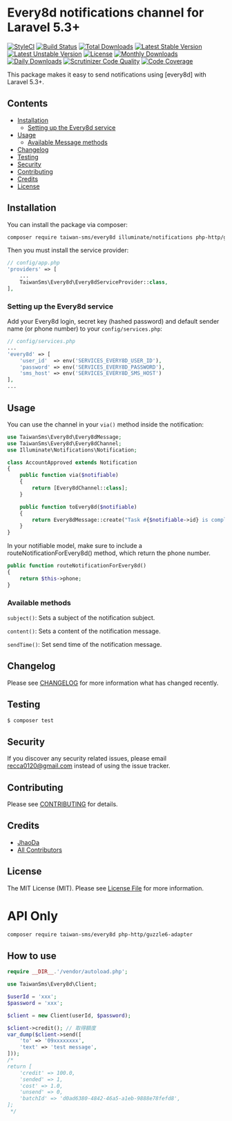 # Every8d notifications channel for Laravel 5.3+

[![StyleCI](https://styleci.io/repos/83760327/shield?style=flat)](https://styleci.io/repos/83760327)
[![Build Status](https://travis-ci.org/taiwan-sms/every8d.svg)](https://travis-ci.org/taiwan-sms/every8d)
[![Total Downloads](https://poser.pugx.org/taiwan-sms/every8d/d/total.svg)](https://packagist.org/packages/taiwan-sms/every8d)
[![Latest Stable Version](https://poser.pugx.org/taiwan-sms/every8d/v/stable.svg)](https://packagist.org/packages/taiwan-sms/every8d)
[![Latest Unstable Version](https://poser.pugx.org/taiwan-sms/every8d/v/unstable.svg)](https://packagist.org/packages/taiwan-sms/every8d)
[![License](https://poser.pugx.org/taiwan-sms/every8d/license.svg)](https://packagist.org/packages/taiwan-sms/every8d)
[![Monthly Downloads](https://poser.pugx.org/taiwan-sms/every8d/d/monthly)](https://packagist.org/packages/taiwan-sms/every8d)
[![Daily Downloads](https://poser.pugx.org/taiwan-sms/every8d/d/daily)](https://packagist.org/packages/taiwan-sms/every8d)
[![Scrutinizer Code Quality](https://scrutinizer-ci.com/g/taiwan-sms/every8d/badges/quality-score.png?b=master)](https://scrutinizer-ci.com/g/taiwan-sms/every8d/?branch=master)
[![Code Coverage](https://scrutinizer-ci.com/g/taiwan-sms/every8d/badges/coverage.png?b=master)](https://scrutinizer-ci.com/g/taiwan-sms/every8d/?branch=master)

This package makes it easy to send notifications using [every8d] with Laravel 5.3+.

## Contents

- [Installation](#installation)
    - [Setting up the Every8d service](#setting-up-the-Every8d-service)
- [Usage](#usage)
    - [Available Message methods](#available-message-methods)
- [Changelog](#changelog)
- [Testing](#testing)
- [Security](#security)
- [Contributing](#contributing)
- [Credits](#credits)
- [License](#license)

## Installation

You can install the package via composer:

```bash
composer require taiwan-sms/every8d illuminate/notifications php-http/guzzle6-adapter
```

Then you must install the service provider:

```php
// config/app.php
'providers' => [
    ...
    TaiwanSms\Every8d\Every8dServiceProvider::class,
],
```

### Setting up the Every8d service

Add your Every8d login, secret key (hashed password) and default sender name (or phone number) to
your `config/services.php`:

```php
// config/services.php
...
'every8d' => [
    'user_id'  => env('SERVICES_EVERY8D_USER_ID'),
    'password' => env('SERVICES_EVERY8D_PASSWORD'),
    'sms_host' => env('SERVICES_EVERY8D_SMS_HOST')
],
...
```

## Usage

You can use the channel in your `via()` method inside the notification:

```php
use TaiwanSms\Every8d\Every8dMessage;
use TaiwanSms\Every8d\Every8dChannel;
use Illuminate\Notifications\Notification;

class AccountApproved extends Notification
{
    public function via($notifiable)
    {
        return [Every8dChannel::class];
    }

    public function toEvery8d($notifiable)
    {
        return Every8dMessage::create("Task #{$notifiable->id} is complete!");
    }
}
```

In your notifiable model, make sure to include a routeNotificationForEvery8d() method, which return the phone number.

```php
public function routeNotificationForEvery8d()
{
    return $this->phone;
}
```

### Available methods

`subject()`: Sets a subject of the notification subject.

`content()`: Sets a content of the notification message.

`sendTime()`: Set send time of the notification message.

## Changelog

Please see [CHANGELOG](CHANGELOG.md) for more information what has changed recently.

## Testing

``` bash
$ composer test
```

## Security

If you discover any security related issues, please email recca0120@gmail.com instead of using the issue tracker.

## Contributing

Please see [CONTRIBUTING](CONTRIBUTING.md) for details.

## Credits

- [JhaoDa](https://github.com/recca0120)
- [All Contributors](../../contributors)

## License

The MIT License (MIT). Please see [License File](LICENSE.md) for more information.

# API Only

```bash
composer require taiwan-sms/every8d php-http/guzzle6-adapter
```

## How to use

```php
require __DIR__.'/vendor/autoload.php';

use TaiwanSms\Every8d\Client;

$userId = 'xxx';
$password = 'xxx';

$client = new Client(userId, $password);

$client->credit(); // 取得額度
var_dump($client->send([
    'to' => '09xxxxxxxx',
    'text' => 'test message',
]));
/*
return [
    'credit' => 100.0,
    'sended' => 1,
    'cost' => 1.0,
    'unsend' => 0,
    'batchId' => 'd0ad6380-4842-46a5-a1eb-9888e78fefd8',
];
 */
```
